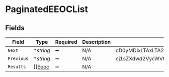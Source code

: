 # PaginatedEEOCList


## Fields

| Field                                                    | Type                                                     | Required                                                 | Description                                              | Example                                                  |
| -------------------------------------------------------- | -------------------------------------------------------- | -------------------------------------------------------- | -------------------------------------------------------- | -------------------------------------------------------- |
| `Next`                                                   | **string*                                                | :heavy_minus_sign:                                       | N/A                                                      | cD0yMDIxLTAxLTA2KzAzJTNBMjQlM0E1My40MzQzMjYlMkIwMCUzQTAw |
| `Previous`                                               | **string*                                                | :heavy_minus_sign:                                       | N/A                                                      | cj1sZXdwd2VycWVtY29zZnNkc2NzUWxNMEUxTXk0ME16UXpNallsTWtJ |
| `Results`                                                | [][Eeoc](../../models/shared/eeoc.md)                    | :heavy_minus_sign:                                       | N/A                                                      |                                                          |